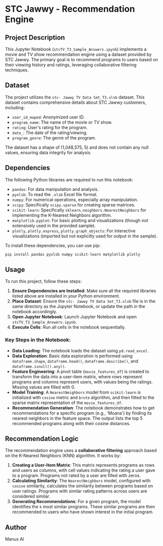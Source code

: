 # STC Jawwy - Recommendation Engine

## Project Description

This Jupyter Notebook (`stcTV_T3_Sample_Answers.ipynb`) implements a movie and TV show recommendation engine using a dataset provided by STC Jawwy. The primary goal is to recommend programs to users based on their viewing history and ratings, leveraging collaborative filtering techniques.

## Dataset

The project utilizes the `stc- Jawwy TV Data Set_T3.xlsb` dataset. This dataset contains comprehensive details about STC Jawwy customers, including:

*   `user_id_maped`: Anonymized user ID.
*   `program_name`: The name of the movie or TV show.
*   `rating`: User's rating for the program.
*   `date_`: The date of the rating/viewing.
*   `program_genre`: The genre of the program.

The dataset has a shape of (1,048,575, 5) and does not contain any null values, ensuring data integrity for analysis.

## Dependencies

The following Python libraries are required to run this notebook:

*   `pandas`: For data manipulation and analysis.
*   `pyxlsb`: To read the `.xlsb` Excel file format.
*   `numpy`: For numerical operations, especially array manipulation.
*   `scipy`: Specifically `scipy.sparse` for creating sparse matrices.
*   `scikit-learn`: Specifically `sklearn.neighbors.NearestNeighbors` for implementing the K-Nearest Neighbors algorithm.
*   `matplotlib.pyplot`: For basic plotting and visualizations (though not extensively used in the provided sample).
*   `plotly`, `plotly.express`, `plotly.graph_objects`: For interactive visualizations (imported but not explicitly used for output in the sample).

To install these dependencies, you can use pip:

```bash
pip install pandas pyxlsb numpy scikit-learn matplotlib plotly
```

## Usage

To run this project, follow these steps:

1.  **Ensure Dependencies are Installed**: Make sure all the required libraries listed above are installed in your Python environment.
2.  **Place Dataset**: Ensure the `stc- Jawwy TV Data Set_T3.xlsb` file is in the same directory as the Jupyter Notebook, or update the path in the notebook accordingly.
3.  **Open Jupyter Notebook**: Launch Jupyter Notebook and open `stcTV_T3_Sample_Answers.ipynb`.
4.  **Execute Cells**: Run all cells in the notebook sequentially.

### Key Steps in the Notebook:

*   **Data Loading**: The notebook loads the dataset using `pd.read_excel`.
*   **Data Exploration**: Basic data exploration is performed using `dataframe.shape`, `dataframe.head()`, `dataframe.describe()`, and `dataframe.isnull().any()`.
*   **Feature Engineering**: A pivot table (`movie_features_df`) is created to transform the data into a user-item matrix, where rows represent programs and columns represent users, with values being the ratings. Missing values are filled with 0.
*   **Model Training**: A `NearestNeighbors` model from `scikit-learn` is initialized with `cosine` metric and `brute` algorithm, and then fitted to the sparse matrix representation of the `movie_features_df`.
*   **Recommendation Generation**: The notebook demonstrates how to get recommendations for a specific program (e.g., 'Moana') by finding its nearest neighbors in the feature space. The output lists the top 5 recommended programs along with their cosine distances.

## Recommendation Logic

The recommendation engine uses a **collaborative filtering** approach based on the K-Nearest Neighbors (KNN) algorithm. It works by:

1.  **Creating a User-Item Matrix**: This matrix represents programs as rows and users as columns, with cell values indicating the rating a user gave to a program. Programs not rated by a user are filled with zeros.
2.  **Calculating Similarity**: The `NearestNeighbors` model, configured with `cosine` similarity, calculates the similarity between programs based on user ratings. Programs with similar rating patterns across users are considered similar.
3.  **Generating Recommendations**: For a given program, the model identifies the `k` most similar programs. These similar programs are then recommended to users who have shown interest in the initial program.

## Author

Manus AI

